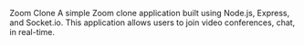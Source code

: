 Zoom Clone
A simple Zoom clone application built using Node.js, Express, and Socket.io. This application allows users to join video conferences, chat, in real-time.
